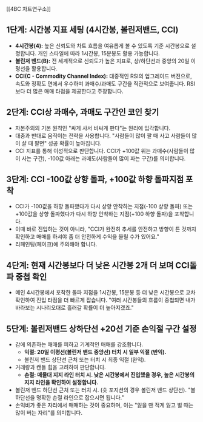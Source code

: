 [[4BC 차트연구소]]

## 1단계: 시간봉 지표 세팅 (4시간봉, 볼린저밴드, CCI)
- **4시간봉(4):** 높은 신뢰도와 차트 흐름을 여유롭게 볼 수 있도록 기준 시간봉으로 설정합니다. 개인 스타일에 따라 1시간봉, 15분봉도 활용 가능합니다.
- **볼린저 밴드(B):** 전 세계적으로 신뢰도가 높은 지표로, 상/하단선과 중앙의 20일 이평선을 활용합니다.
- **CCI(C - Commodity Channel Index):** 대중적인 RSI의 업그레이드 버전으로, 속도와 정확도 면에서 우수하며 과매수/과매도 구간을 직관적으로 보여줍니다. RSI보다 더 많은 매매 타점을 제공한다고 주장합니다.

## 2단계: CCI상 과매수, 과매도 구간인 코인 찾기
- 자본주의의 기본 원칙인 "싸게 사서 비싸게 판다"는 원리에 입각합니다.
- 대중과 반대로 움직이는 전략을 사용합니다. "사람들이 많이 팔 때 사고 사람들이 많이 살 때 팔면" 성공 확률이 높아집니다.
- CCI 지표를 통해 이성적으로 판단합니다. CCI가 +100값 위는 과매수(사람들이 많이 사는 구간), -100값 아래는 과매도(사람들이 많이 파는 구간)를 의미합니다.

## 3단계: CCI -100값 상향 돌파, +100값 하향 돌파지점 포착
- CCI가 -100값을 하향 돌파했다가 다시 상향 안착하는 지점(-100 상향 돌파) 또는 +100값을 상향 돌파했다가 다시 하향 안착하는 지점(+100 하향 돌파)을 포착합니다.
- 이때 바로 진입하는 것이 아니라, "CCI가 완전히 추세를 안전하고 방향이 튼 것까지 확인하고 매매를 하셔야 좀 더 안전하게 수익을 올릴 수가 있어요."
- 리페인팅(페이크)에 주의해야 합니다.

## 4단계: 현재 시간봉보다 더 낮은 시간봉 2개 더 보며 CCI돌파 중첩 확인
- 메인 4시간봉에서 포착한 돌파 지점을 1시간봉, 15분봉 등 더 낮은 시간봉으로 교차 확인하여 진입 타점을 더 빠르게 잡습니다. "여러 시간봉들의 흐름이 중첩되면 내가 바라보는 시나리오대로 흘러갈 확률이 더 높아지겠죠."

## 5단계: 볼린저밴드 상하단선 +20선 기준 손익절 구간 설정
- 감에 의존하는 매매를 피하고 기계적인 매매를 강조합니다.
	- **익절: 20일 이평선(볼린저 밴드 중앙선) 터치 시 일부 익절 (반익).**
	- 볼린저 밴드 상단선 근처 또는 터치 시 최종 익절 (완익).
- 거래량과 캔들 힘을 고려하여 판단합니다.
	- **손절: 매물대 지지 라인 터치 시. 낮은 시간봉에서 진입했을 경우, 높은 시간봉의 지지 라인을 확인하여 설정합니다.**
- 볼린저 밴드 하단선 근처 또는 터치 시. (숏 포지션의 경우 볼린저 밴드 상단선). "볼 하단선을 명확한 손절 라인으로 잡으시면 됩니다."
- 손익비가 좋은 자리에서 매매하는 것이 중요하며, 이는 "잃을 땐 적게 잃고 벌 때는 많이 버는 자리"를 의미합니다.